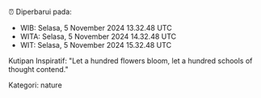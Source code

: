 ⏰ Diperbarui pada:
- WIB: Selasa, 5 November 2024 13.32.48 UTC
- WITA: Selasa, 5 November 2024 14.32.48 UTC
- WIT: Selasa, 5 November 2024 15.32.48 UTC

Kutipan Inspiratif:
"Let a hundred flowers bloom, let a hundred schools of thought contend."


Kategori: nature

